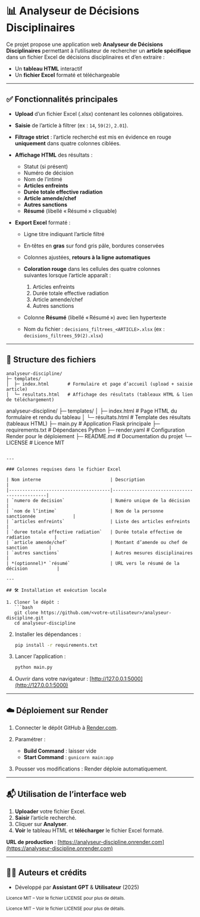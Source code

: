 # 📊 Analyseur de Décisions Disciplinaires

Ce projet propose une application web **Analyseur de Décisions Disciplinaires** permettant à l’utilisateur de rechercher un **article spécifique** dans un fichier Excel de décisions disciplinaires et d’en extraire :

* Un **tableau HTML** interactif
* Un **fichier Excel** formaté et téléchargeable

---

## ✅ Fonctionnalités principales

* **Upload** d’un fichier Excel (.xlsx) contenant les colonnes obligatoires.
* **Saisie** de l’article à filtrer (ex : `14`, `59(2)`, `2.01`).
* **Filtrage strict** : l’article recherché est mis en évidence en rouge **uniquement** dans quatre colonnes ciblées.
* **Affichage HTML** des résultats :

  * Statut (si présent)
  * Numéro de décision
  * Nom de l’intimé
  * **Articles enfreints**
  * **Durée totale effective radiation**
  * **Article amende/chef**
  * **Autres sanctions**
  * **Résumé** (libellé « Résumé » cliquable)
* **Export Excel** formaté :

  * Ligne titre indiquant l’article filtré
  * En‑têtes en **gras** sur fond gris pâle, bordures conservées
  * Colonnes ajustées, **retours à la ligne automatiques**
  * **Coloration rouge** dans les cellules des quatre colonnes suivantes lorsque l’article apparaît :

    1. Articles enfreints
    2. Durée totale effective radiation
    3. Article amende/chef
    4. Autres sanctions
  * Colonne **Résumé** (libellé « Résumé ») avec lien hypertexte
  * Nom du fichier : `decisions_filtrees_<ARTICLE>.xlsx` (ex : `decisions_filtrees_59(2).xlsx`)

---

## 📁 Structure des fichiers

```plaintext
analyseur-discipline/
├─ templates/
│  ├─ index.html       # Formulaire et page d’accueil (upload + saisie article)
│  └─ resultats.html   # Affichage des résultats (tableaux HTML & lien de téléchargement)
```

analyseur-discipline/
├─ templates/
│  ├─ index.html       # Page HTML du formulaire et rendu du tableau
│  └─ résultats.html   # Template des résultats (tableaux HTML)
├─ main.py             # Application Flask principale
├─ requirements.txt    # Dépendances Python
├─ render.yaml         # Configuration Render pour le déploiement
├─ README.md           # Documentation du projet
└─ LICENSE             # Licence MIT

````

---

### Colonnes requises dans le fichier Excel

| Nom interne                          | Description                                 |
|--------------------------------------|---------------------------------------------|
| `numero de decision`                 | Numéro unique de la décision                |
| `nom de l’intime`                    | Nom de la personne sanctionnée              |
| `articles enfreints`                 | Liste des articles enfreints                |
| `duree totale effective radiation`   | Durée totale effective de radiation         |
| `article amende/chef`                | Montant d’amende ou chef de sanction        |
| `autres sanctions`                   | Autres mesures disciplinaires               |
| *(optionnel)* `résumé`               | URL vers le résumé de la décision           |

---

## 🛠 Installation et exécution locale

1. Cloner le dépôt :
   ```bash
   git clone https://github.com/<votre-utilisateur>/analyseur-discipline.git
   cd analyseur-discipline
````

2. Installer les dépendances :

   ```bash
   pip install -r requirements.txt
   ```
3. Lancer l’application :

   ```bash
   python main.py
   ```
4. Ouvrir dans votre navigateur : [http://127.0.0.1:5000](http://127.0.0.1:5000)

---

## ☁️ Déploiement sur Render

1. Connecter le dépôt GitHub à [Render.com](https://render.com).
2. Paramétrer :

   * **Build Command** : laisser vide
   * **Start Command** : `gunicorn main:app`
3. Pousser vos modifications : Render déploie automatiquement.

---

## 📬 Utilisation de l’interface web

1. **Uploader** votre fichier Excel.
2. **Saisir** l’article recherché.
3. Cliquer sur **Analyser**.
4. **Voir** le tableau HTML et **télécharger** le fichier Excel formaté.

**URL de production** : [https://analyseur-discipline.onrender.com](https://analyseur-discipline.onrender.com)

---

## 🧑‍💻 Auteurs et crédits

* Développé par **Assistant GPT** & **Utilisateur** (2025)

<sub>Licence MIT – Voir le fichier LICENSE pour plus de détails.</sub>




<sub>Licence MIT – Voir le fichier LICENSE pour plus de détails.</sub>




